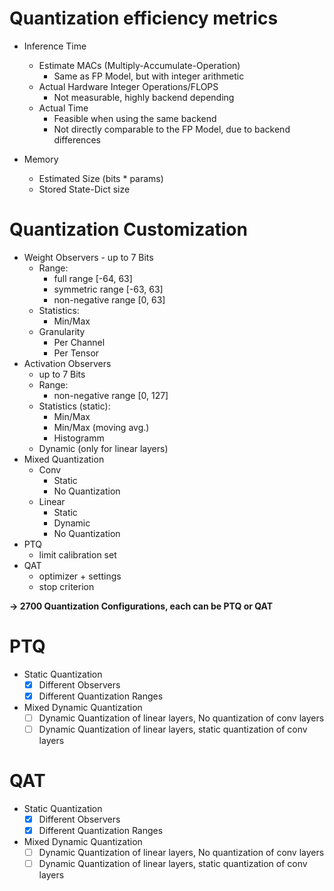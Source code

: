 # Quantization efficiency metrics

- Inference Time
  - Estimate MACs (Multiply-Accumulate-Operation)
    - Same as FP Model, but with integer arithmetic
  - Actual Hardware Integer Operations/FLOPS
    - Not measurable, highly backend depending
  - Actual Time
    - Feasible when using the same backend
    - Not directly comparable to the FP Model, due to backend differences

- Memory
  - Estimated Size (bits * params)
  - Stored State-Dict size


# Quantization Customization
- Weight Observers - up to 7 Bits
  - Range:
    - full range [-64, 63]
    - symmetric range [-63, 63]
    - non-negative range [0, 63]
  - Statistics:
    - Min/Max
  - Granularity
    - Per Channel
    - Per Tensor
- Activation Observers
  - up to 7 Bits
  - Range:
    - non-negative range [0, 127]
  - Statistics (static):
    - Min/Max
    - Min/Max (moving avg.)
    - Histogramm
  - Dynamic (only for linear layers)
- Mixed Quantization
  - Conv
    - Static
    - No Quantization
  - Linear
    - Static
    - Dynamic
    - No Quantization
- PTQ
  - limit calibration set
- QAT
  - optimizer + settings
  - stop criterion

**$\to$ 2700 Quantization Configurations, each can be PTQ or QAT**

# PTQ

- Static Quantization
  - [x] Different Observers
  - [x] Different Quantization Ranges
- Mixed Dynamic Quantization
  - [ ] Dynamic Quantization of linear layers, No quantization of conv layers
  - [ ] Dynamic Quantization of linear layers, static quantization of conv layers

# QAT

- Static Quantization
  - [x] Different Observers
  - [x] Different Quantization Ranges
- Mixed Dynamic Quantization
  - [ ] Dynamic Quantization of linear layers, No quantization of conv layers
  - [ ] Dynamic Quantization of linear layers, static quantization of conv layers
